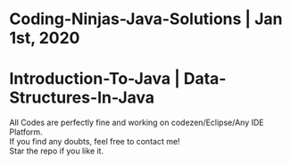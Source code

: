 # Coding-Ninjas-Java-Solutions | Jan 1st, 2020
# Introduction-To-Java | Data-Structures-In-Java
All Codes are perfectly fine and working on codezen/Eclipse/Any IDE Platform.<br/>
If you find any doubts, feel free to contact me! <br/>
Star the repo if you like it.

 
